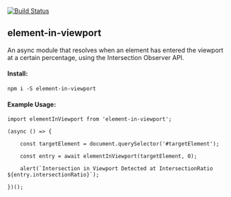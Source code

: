 [![Build Status](https://travis-ci.com/smrubin/element-in-viewport.svg?branch=master)](https://travis-ci.com/smrubin/element-in-viewport)

## element-in-viewport

An async module that resolves when an element has entered the viewport at a certain percentage, using the Intersection Observer API.


#### Install:

`npm i -S element-in-viewport`

#### Example Usage:

```
import elementInViewport from 'element-in-viewport';

(async () => {

    const targetElement = document.querySelector('#targetElement');

    const entry = await elementInViewport(targetElement, 0);

    alert(`Intersection in Viewport Detected at IntersectionRatio ${entry.intersectionRatio}`);

})();
```


